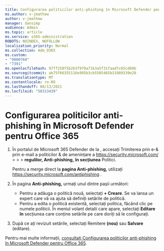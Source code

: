 ```yaml
---
title: Configurarea politicilor anti-phishing în Microsoft Defender pentru Office 365
ms.author: v-jmathew
author: v-jmathew
manager: dansimp
audience: Admin
ms.topic: article
ms.service: o365-administration
ROBOTS: NOINDEX, NOFOLLOW
localization_priority: Normal
ms.collection: Adm_O365
ms.custom:
- "9000760"
- "7391"
ms.openlocfilehash: 97ff250f5b2b3f970a71b3a5f31faad7c65cd60b
ms.sourcegitcommit: ab75f66355116e995b3cb5505465b31989339e28
ms.translationtype: MT
ms.contentlocale: ro-RO
ms.lasthandoff: 08/13/2021
ms.locfileid: "58313439"
---
```

# <a name="set-up-anti-phishing-policies-in-microsoft-defender-for-office-365"></a>Configurarea politicilor anti-phishing în Microsoft Defender pentru Office 365

1. În portalul de Microsoft 365 Defender de la , accesați Trimiterea prin e-& prin e-mail a politicilor & de amenințare a <https://security.microsoft.com/>  \>  \>  \> **regulilor, Anti-phishing,** **în secțiunea** Politici.

   Pentru a merge direct la **pagina Anti-phishing,** utilizați <https://security.microsoft.com/antiphishing> .

2. În pagina **Anti-phishing,** urmați unul dintre pașii următori:
   - Pentru a adăuga o politică nouă, selectați **+ Creare**. Se va lansa un expert care vă va ajuta să definiți setările de politică.
   - Pentru a edita o politică existentă, selectați politica, făcând clic pe numele politicii. În meniul volant detalii care apare, selectați **Editare în** secțiunea care conține setările pe care doriți să le configurați.

3. După ce ați revizuit setările, selectați Remitere **(nou)** sau **Salvare** (editare).

Pentru mai multe informații, [consultați Configurarea politicilor anti-phishing în Microsoft Defender pentru Office 365](https://docs.microsoft.com/microsoft-365/security/office-365-security/configure-mdo-anti-phishing-policies).
